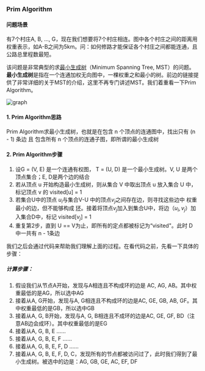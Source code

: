 ### Prim Algorithm

#### 问题场景

有7个村庄A, B, ..., G，现在我们想要将7个村庄相连。图中各个村庄之间的距离用权重表示，如A-B之间为5km。问：如何修路才能保证各个村庄之间都能连通，且公路总里程数最短。

该问题是非常典型的求[最小生成树](https://zh.wikipedia.org/wiki/%E6%9C%80%E5%B0%8F%E7%94%9F%E6%88%90%E6%A0%91)（Minimum Spanning Tree, MST）的问题。**最小生成树**是指在一个连通加权无向图中，一棵权重之和最小的树。前边的链接提供了非常详细的关于MST的介绍，这里不再专门讲述MST。我们着重看一下Prim Algorithm。

![graph](D:\LANGUAGE\IntelliJUltimate\JavaDataStructAlgor\yinghai\Algorithm\src\Prim\graph.jpg)

#### 1. Prim Algorithm思路

Prim Algorithm求最小生成树，也就是在包含 n 个顶点的连通图中，找出只有 (n - 1) 条边 且 包含所有 n 个顶点的连通子图，即所谓的最小生成树

#### 2. Prim Algorithm步骤

1. 设G = (V, E) 是一个连通有权图， T = (U, D) 是一个最小生成树。V, U 是两个顶点集合；E, D是两个边的结合
2. 若从顶点 u 开始构造最小生成树，则从集合 V 中取出顶点 u 放入集合 U 中，标记顶点 v 的 visited[u] = 1
3. 若集合U中的顶点 $u_i$与集合V-U 中的顶点$v_j$之间存在边，则寻找这些边中 权重最小的边，但不能够构成 [环](https://zh.wikipedia.org/wiki/%E7%92%B0_(%E5%9C%96%E8%AB%96))。接着将顶点$v_j$加入到集合U中，将边（$u_i, v_j$）加入集合D中，标记 visited[$v_j$] = 1 
4. 重复第2步，直到 U == V为止，即所有的定点都被标记为“visited"。此时 D 中一共有 n - 1条边

我们之后会通过代码来帮助我们理解上面的过程。在看代码之前，先看一下具体的步骤：

##### 计算步骤：

1. 假设我们从节点A开始，发现与A相连且不构成环的边是 AC, AG, AB。其中权重最低的是AG，所以选中AG
2. 接着从A, G开始，发现与A, G相连且不构成环的边是AC, GE, GB, AB, GF。其中权重最低的是GB，所以选中GB
3. 接着从A, G, B开始，发现与A, G, B相连且不成环的边是AC, GE, GF, BD（注意AB边会成环）。其中权重最低的是EG
4. 接着从A, G, B, E ……
5. 接着从A, G, B, E, F ……
6. 接着从A, G, B, E, F, D ……
7. 接着从A, G, B, E, F, D, C，发现所有的节点都被访问过了，此时我们得到了最小生成树。被选中的边是：AG, GB, GE, AC, EF, DF